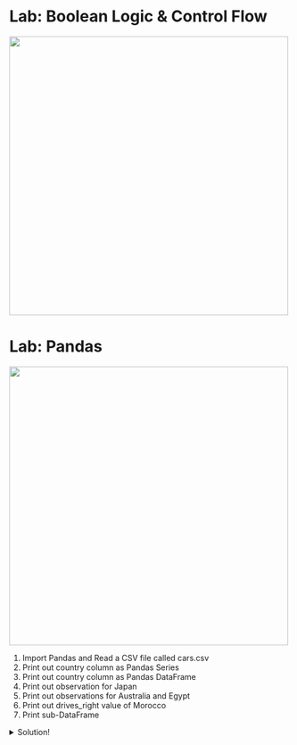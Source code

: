 # Lab: Boolean Logic & Control Flow

<img src="https://user-images.githubusercontent.com/6586811/47810465-5b417880-dd11-11e8-9e39-6aeb7a24fac9.png" width="500">

# Lab: Pandas

<img src="https://user-images.githubusercontent.com/6586811/47810279-f5ed8780-dd10-11e8-8491-792f531cdd0a.png" width="500">


1. Import Pandas and Read a CSV file called cars.csv
2. Print out country column as Pandas Series
3. Print out country column as Pandas DataFrame
4. Print out observation for Japan
5. Print out observations for Australia and Egypt
6. Print out drives_right value of Morocco
7. Print sub-DataFrame

<details><summary>Solution!</summary>
<p>

```python
# Import pandas as pd
import pandas as pd

# Fix import by including index_col
cars = pd.read_csv('cars.csv', index_col = 0)

# Print out cars
print(cars)

# Print out country column as Pandas Series
print(cars['country'])

# Print out country column as Pandas DataFrame
print(cars[['country']])

# Print out observation for Japan
print(cars.loc['JAP'])

# Print out observations for Australia and Egypt
print(cars.loc[['AUS', 'EG']])

# Print out drives_right value of Morocco
print(cars.loc['MOR', 'drives_right'])

# Print sub-DataFrame
print(cars.loc[['RU', 'MOR'], ['country', 'drives_right']])
```

</p>
</details>
